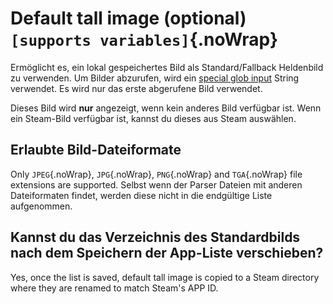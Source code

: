 # Default tall image (optional) `[supports variables]`{.noWrap}

Ermöglicht es, ein lokal gespeichertes Bild als Standard/Fallback Heldenbild zu verwenden. Um Bilder abzurufen, wird ein [special glob input](#special-glob-input) String verwendet. Es wird nur das erste abgerufene Bild verwendet.

Dieses Bild wird **nur** angezeigt, wenn kein anderes Bild verfügbar ist. Wenn ein Steam-Bild verfügbar ist, kannst du dieses aus Steam auswählen.

## Erlaubte Bild-Dateiformate

Only `JPEG`{.noWrap}, `JPG`{.noWrap}, `PNG`{.noWrap} and `TGA`{.noWrap} file extensions are supported. Selbst wenn der Parser Dateien mit anderen Dateiformaten findet, werden diese nicht in die endgültige Liste aufgenommen.

## Kannst du das Verzeichnis des Standardbilds nach dem Speichern der App-Liste verschieben?

Yes, once the list is saved, default tall image is copied to a Steam directory where they are renamed to match Steam's APP ID.
